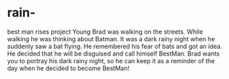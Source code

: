 # rain-
best man rises project 
Young Brad was walking on the streets. While walking he was thinking about Batman. It
was a dark rainy night when he suddenly saw a bat flying.
He remembered his fear of bats and got an idea. He decided that he will be disguised and
call himself BestMan.
Brad wants you to portray his dark rainy night, so he can keep it as a reminder of the day
when he decided to become BestMan!


